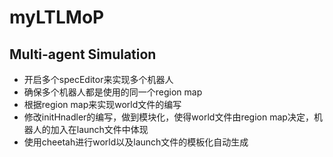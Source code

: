 # **myLTLMoP**

## **Multi-agent Simulation**

- 开启多个specEditor来实现多个机器人
- 确保多个机器人都是使用的同一个region map
- 根据region map来实现world文件的编写
- 修改initHnadler的编写，做到模块化，使得world文件由region map决定，机器人的加入在launch文件中体现
- 使用cheetah进行world以及launch文件的模板化自动生成